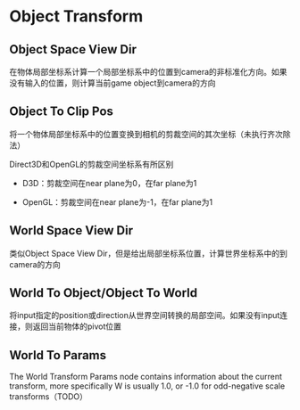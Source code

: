 # Object Transform

## Object Space View Dir

在物体局部坐标系计算一个局部坐标系中的位置到camera的非标准化方向。如果没有输入的位置，则计算当前game object到camera的方向

## Object To Clip Pos

将一个物体局部坐标系中的位置变换到相机的剪裁空间的其次坐标（未执行齐次除法）

Direct3D和OpenGL的剪裁空间坐标系有所区别

- D3D：剪裁空间在near plane为0，在far plane为1

- OpenGL：剪裁空间在near plane为-1，在far plane为1

## World Space View Dir

类似Object Space View Dir，但是给出局部坐标系位置，计算世界坐标系中的到camera的方向

## World To Object/Object To World

将input指定的position或direction从世界空间转换的局部空间。如果没有input连接，则返回当前物体的pivot位置

## World To Params

The World Transform Params node contains information about the current transform, more specifically W is usually 1.0, or -1.0 for odd-negative scale transforms（TODO）

